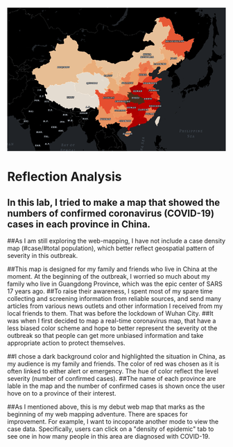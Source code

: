 ![alt text](https://github.com/UBC-GEOB472-Spring2020/yannflo-web/blob/master/web-mapping/web-mapping-covid-19.png "covid-19-china")

# Reflection Analysis

## In this lab, I tried to make a map that showed the numbers of confirmed coronavirus (COVID-19) cases in each province in China. 

##As I am still exploring the web-mapping, I have not include a case density map (#case/#total population), which better reflect geospatial pattern of severity in this outbreak.

##This map is designed for my family and friends who live in China at the moment. At the beginning of the outbreak, I worried so much about my family who live in Guangdong Province, which was the epic center of SARS 17 years ago.
##To raise their awareness, I spent most of my spare time collecting and screening information from reliable sources, and send many articles from various news outlets and other information I received from my local friends to them. That was before the lockdown of Wuhan City.
##It was when I first decided to map a real-time coronavirus map, that have a less biased color scheme and hope to better represent the severity ot the outbreak so that people can get more unbiased information and take appropriate action to protect themselves.

##I chose a dark background color and highlighted the situation in China, as my audience is my family and friends. The color of red was chosen as it is often linked to either alert or emergency. The hue of color reflect the level severity (number of confirmed cases).
##The name of each province are lable in the map and the number of confirmed cases is shown once the user hove on to a province of their interest.

##As I mentioned above, this is my debut web map that marks as the beginning of my web mapping adventure. There are spaces for improvement. For example, I want to incoporate another mode to view the case data. Specifically, users can click on a "density of epidemic" tab to see one in how many people in this area are diagnosed with COVID-19.



